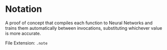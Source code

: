 # Notation

A proof of concept that compiles each function to Neural Networks and trains
them automatically between invocations, substituting whichever value is more
accurate.

File Extension: `.note`
